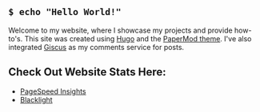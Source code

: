 ## `$ echo "Hello World!"`
Welcome to my website, where I showcase my projects and provide how-to's. This site was created using [Hugo](https://gohugo.io) and the [PaperMod theme](https://github.com/adityatelange/hugo-PaperMod). I've also integrated [Giscus](https://github.com/giscus/giscus) as my comments service for posts. 

## Check Out Website Stats Here:
- [PageSpeed Insights](https://pagespeed.web.dev/report?url=https%3A%2F%2Fblog.mrhaydendp.com)
- [Blacklight](https://themarkup.org/blacklight?url=blog.mrhaydendp.com)
